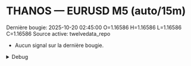 # THANOS — EURUSD M5 (auto/15m)
Dernière bougie: 2025-10-20 02:45:00  O=1.16586  H=1.16586  L=1.16586  C=1.16586
Source active: twelvedata_repo

- Aucun signal sur la dernière bougie.

<details><summary>Debug</summary>

- TD_API_KEY manquant.

</details>